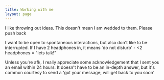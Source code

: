 ```yaml
---
title: Working with me
layout: page
---
```


I like throwing out ideas. This doesn't mean I am wedded to them. Please push back

I want to be open to spontaneous interactions, but also don't like to be interrupted. If I have 2 headphones in, it means 'do not disturb' - <2 headphones = "lets talk!"

Unless you're afk, I really appreciate some acknowledgement that I sent you an email within 24 hours. It doesn't have to be an in-depth answer, but it's common courtesy to send a 'got your message, will get back to you soon'